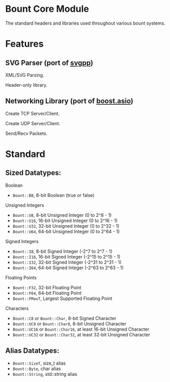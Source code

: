 # Bount Core Module

The standard headers and libraries used throughout various bount systems.

# Features
## SVG Parser (port of [svgpp](https://github.com/svgpp/svgpp.git))
XML/SVG Parsing.

Header-only library.

## Networking Library (port of [boost.asio](https://github.com/boostorg/boost.git))
Create TCP Server/Client.

Create UDP Server/Client.

Send/Recv Packets.

# Standard
## Sized Datatypes:

Boolean
- `Bount::B8`, 8-bit Boolean (true or false)

Unsigned Integers
- `Bount::U8`, 8-bit Unsigned Integer (0 to 2^8 - 1)
- `Bount::U16`, 16-bit Unsigned Integer (0 to 2^16 - 1)
- `Bount::U32`, 32-bit Unsigned Integer (0 to 2^32 - 1)
- `Bount::U64`, 64-bit Unsigned Integer (0 to 2^64 - 1)

Signed Integers
- `Bount::I8`, 8-bit Signed Integer (-2^7 to 2^7 - 1)
- `Bount::I16`, 16-bit Signed Integer (-2^15 to 2^15 - 1)
- `Bount::I32`, 32-bit Signed Integer (-2^31 to 2^31 - 1)
- `Bount::I64`, 64-bit Signed Integer (-2^63 to 2^63 - 1)

Floating Points
- `Bount::F32`, 32-bit Floating Point
- `Bount::F64`, 64-bit Floating Point
- `Bount::FMaxT`, Largest Supported Floating Point

Characters
- `Bount::C8` or `Bount::Char`, 8-bit Signed Character
- `Bount::UC8` or `Bount::Char8`, 8-bit Unsigned Character
- `Bount::UC16` or `Bount::Char16`, at least 16-bit Unsigned Character
- `Bount::UC32` or `Bount::Char32`, at least 32-bit Unsigned Character

## Alias Datatypes:
- `Bount::SizeT`, size_t alias
- `Bount::Byte`, char alias
- `Bount::String`, std::string alias